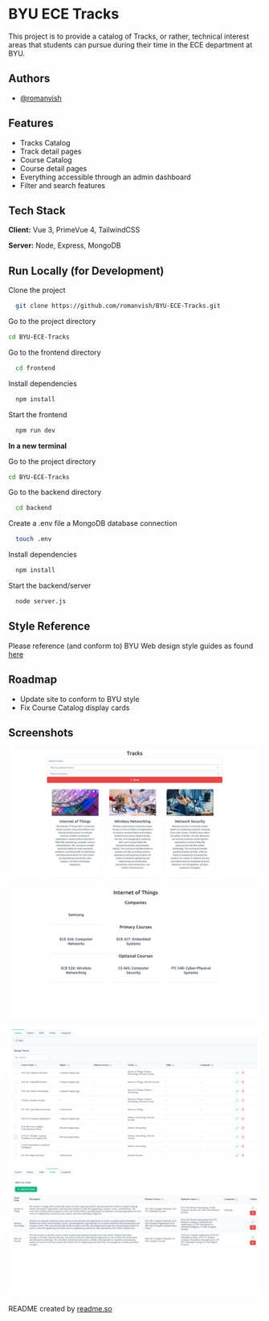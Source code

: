
# BYU ECE Tracks

This project is to provide a catalog of Tracks, or rather, technical interest areas that students can pursue during their time in the ECE department at BYU. 


## Authors

- [@romanvish](https://www.github.com/romanvish)


## Features

- Tracks Catalog
- Track detail pages
- Course Catalog
- Course detail pages
- Everything accessible through an admin dashboard
- Filter and search features



## Tech Stack

**Client:** Vue 3, PrimeVue 4, TailwindCSS

**Server:** Node, Express, MongoDB


## Run Locally (for Development)

Clone the project

```bash
  git clone https://github.com/romanvish/BYU-ECE-Tracks.git
```

Go to the project directory

```bash
cd BYU-ECE-Tracks
```

Go to the frontend directory

```bash
  cd frontend
```

Install dependencies

```bash
  npm install
```

Start the frontend

```bash
  npm run dev
```
**In a new terminal**

Go to the project directory

```bash
cd BYU-ECE-Tracks
```

Go to the backend directory

```bash
  cd backend
```

Create a .env file a MongoDB database connection

```bash
  touch .env
```

Install dependencies

```bash
  npm install
```

Start the backend/server

```bash
  node server.js
```
## Style Reference

Please reference (and conform to) BYU Web design style guides as found [here](https://brand.byu.edu/web-theme)

## Roadmap

- Update site to conform to BYU style
- Fix Course Catalog display cards


## Screenshots

![Tracks List](screenshots/TracksList.png)

![Tracks Detail](screenshots/TracksDetails.png)

![Admin Courses](screenshots/AdminCourses.png)

![Admin Tracks](screenshots/AdminTracks.png)

README created by [readme.so](https://readme.so)